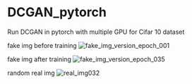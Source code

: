 # DCGAN_pytorch

Run DCGAN in pytorch with multiple GPU for Cifar 10 dataset


fake img before training
![fake_img_version_epoch_001](https://user-images.githubusercontent.com/38428076/48109499-b0860880-e282-11e8-8ca1-bed705e0eb0f.jpg)

fake img after training
![fake_img_version_epoch_035](https://user-images.githubusercontent.com/38428076/48109457-7fa5d380-e282-11e8-8df5-696a6619cb66.jpg)

random real img
![real_img032](https://user-images.githubusercontent.com/38428076/48109580-fb078500-e282-11e8-83ab-1316427c65c2.jpg)
